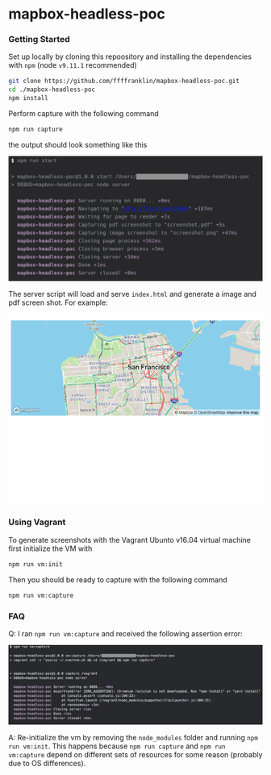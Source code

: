 mapbox-headless-poc
===================

### Getting Started

Set up locally by cloning this repoository and installing the dependencies with `npm` (node `v9.11.1` recommended)

```sh
git clone https://github.com/ffffranklin/mapbox-headless-poc.git
cd ./mapbox-headless-poc
npm install
```

Perform capture with the following command

```sh
npm run capture
```

the output should look something like this

<img src="https://github.com/ffffranklin/mapbox-headless-poc/raw/master/public/log.png" alt="log" width="660" />

The server script will load and serve `index.html` and generate a image and pdf screen shot. For example:

![screenshot](https://github.com/ffffranklin/mapbox-headless-poc/raw/master/screenshot.png)

### Using Vagrant

To generate screenshots with the Vagrant Ubunto v16.04 virtual machine first initialize the VM with

```sh
npm run vm:init
```

Then you should be ready to capture with the following command

```sh
npm run vm:capture
```

### FAQ

Q: I ran `npm run vm:capture` and received the following assertion error:

![screenshot](https://raw.githubusercontent.com/ffffranklin/mapbox-headless-poc/master/public/assertion-error.png?cache_bust=1)

A: Re-initialize the vm by removing the `node_modules` folder and running `npm run vm:init`.  This happens because `npm run capture` and `npm run vm:capture` depend on different sets of resources for some reason (probably due to OS differences).
